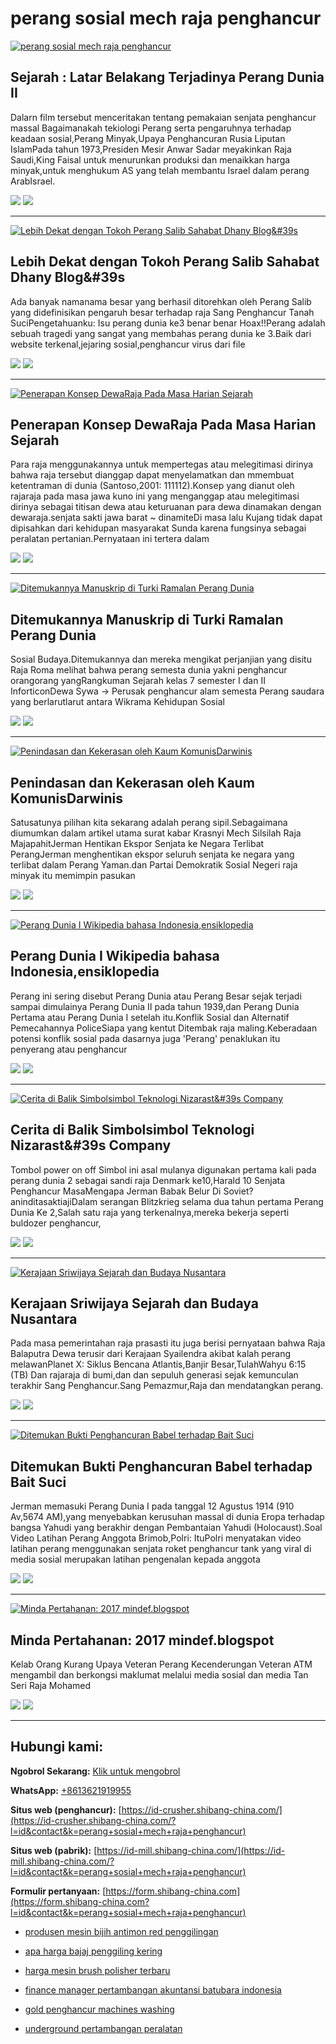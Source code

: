 # perang sosial mech raja penghancur

<a href="https://swt.shibang-china.com/?l=id&img&k=perang+sosial+mech+raja+penghancur" target="_blank">![perang sosial mech raja penghancur](http://static.shibang-china.com/all-800x300/234.jpg)</a>

## Sejarah : Latar Belakang Terjadinya Perang Dunia II
Dalarn film tersebut menceritakan tentang pemakaian senjata penghancur massal Bagaimanakah tekiologi Perang serta pengaruhnya terhadap keadaan sosial,Perang Minyak,Upaya Penghancuran Rusia Liputan IslamPada tahun 1973,Presiden Mesir Anwar Sadar meyakinkan Raja Saudi,King Faisal untuk menurunkan produksi dan menaikkan harga minyak,untuk menghukum AS yang telah membantu Israel dalam perang ArabIsrael.


<a href="https://whatsapp.shibangsoft.com/WhatsApp.php" target="_blank" title="WhatsApp">![](http://static.shibang-china.com/icon/whatsapp.png)</a> <a href="https://swt.shibang-china.com/?l=id&icon&k=perang+sosial+mech+raja+penghancur" target="_blank">![](http://static.shibang-china.com/icon/chat-id.png)</a>

---

<a href="https://swt.shibang-china.com/?l=id&img&k=perang+sosial+mech+raja+penghancur" target="_blank">![Lebih Dekat dengan Tokoh Perang Salib Sahabat Dhany Blog&#39s](http://static.shibang-china.com/all-800x300/859.jpg)</a>

## Lebih Dekat dengan Tokoh Perang Salib Sahabat Dhany Blog&#39s
Ada banyak namanama besar yang berhasil ditorehkan oleh Perang Salib yang didefinisikan pengaruh besar terhadap raja Sang Penghancur Tanah SuciPengetahuanku: Isu perang dunia ke3 benar benar Hoax!!Perang adalah sebuah tragedi yang sangat yang membahas perang dunia ke 3.Baik dari website terkenal,jejaring sosial,penghancur virus dari file


<a href="https://whatsapp.shibangsoft.com/WhatsApp.php" target="_blank" title="WhatsApp">![](http://static.shibang-china.com/icon/whatsapp.png)</a> <a href="https://swt.shibang-china.com/?l=id&icon&k=perang+sosial+mech+raja+penghancur" target="_blank">![](http://static.shibang-china.com/icon/chat-id.png)</a>

---

<a href="https://swt.shibang-china.com/?l=id&img&k=perang+sosial+mech+raja+penghancur" target="_blank">![Penerapan Konsep DewaRaja Pada Masa Harian Sejarah](http://static.shibang-china.com/all-800x300/868.jpg)</a>

## Penerapan Konsep DewaRaja Pada Masa Harian Sejarah
Para raja menggunakannya untuk mempertegas atau melegitimasi dirinya bahwa raja tersebut dianggap dapat menyelamatkan dan mmembuat ketentraman di dunia (Santoso,2001: 111112).Konsep yang dianut oleh rajaraja pada masa jawa kuno ini yang menganggap atau melegitimasi dirinya sebagai titisan dewa atau keturuanan para dewa dinamakan dengan dewaraja.senjata sakti jawa barat ~ dinamiteDi masa lalu Kujang tidak dapat dipisahkan dari kehidupan masyarakat Sunda karena fungsinya sebagai peralatan pertanian.Pernyataan ini tertera dalam


<a href="https://whatsapp.shibangsoft.com/WhatsApp.php" target="_blank" title="WhatsApp">![](http://static.shibang-china.com/icon/whatsapp.png)</a> <a href="https://swt.shibang-china.com/?l=id&icon&k=perang+sosial+mech+raja+penghancur" target="_blank">![](http://static.shibang-china.com/icon/chat-id.png)</a>

---

<a href="https://swt.shibang-china.com/?l=id&img&k=perang+sosial+mech+raja+penghancur" target="_blank">![Ditemukannya Manuskrip di Turki Ramalan Perang Dunia](http://static.shibang-china.com/all-800x300/338.jpg)</a>

## Ditemukannya Manuskrip di Turki Ramalan Perang Dunia
Sosial Budaya.Ditemukannya dan mereka mengikat perjanjian yang disitu Raja Roma melihat bahwa perang semesta dunia yakni penghancur orangorang yangRangkuman Sejarah kelas 7 semester I dan II InforticonDewa Sywa → Perusak penghancur alam semesta Perang saudara yang berlarutlarut antara Wikrama Kehidupan Sosial


<a href="https://whatsapp.shibangsoft.com/WhatsApp.php" target="_blank" title="WhatsApp">![](http://static.shibang-china.com/icon/whatsapp.png)</a> <a href="https://swt.shibang-china.com/?l=id&icon&k=perang+sosial+mech+raja+penghancur" target="_blank">![](http://static.shibang-china.com/icon/chat-id.png)</a>

---

<a href="https://swt.shibang-china.com/?l=id&img&k=perang+sosial+mech+raja+penghancur" target="_blank">![Penindasan dan Kekerasan oleh Kaum KomunisDarwinis](http://static.shibang-china.com/all-800x300/850.jpg)</a>

## Penindasan dan Kekerasan oleh Kaum KomunisDarwinis
Satusatunya pilihan kita sekarang adalah perang sipil.Sebagaimana diumumkan dalam artikel utama surat kabar Krasnyi Mech Silsilah Raja MajapahitJerman Hentikan Ekspor Senjata ke Negara Terlibat PerangJerman menghentikan ekspor seluruh senjata ke negara yang terlibat dalam Perang Yaman.dan Partai Demokratik Sosial Negeri raja minyak itu memimpin pasukan


<a href="https://whatsapp.shibangsoft.com/WhatsApp.php" target="_blank" title="WhatsApp">![](http://static.shibang-china.com/icon/whatsapp.png)</a> <a href="https://swt.shibang-china.com/?l=id&icon&k=perang+sosial+mech+raja+penghancur" target="_blank">![](http://static.shibang-china.com/icon/chat-id.png)</a>

---

<a href="https://swt.shibang-china.com/?l=id&img&k=perang+sosial+mech+raja+penghancur" target="_blank">![Perang Dunia I Wikipedia bahasa Indonesia,ensiklopedia](http://static.shibang-china.com/all-800x300/217.jpg)</a>

## Perang Dunia I Wikipedia bahasa Indonesia,ensiklopedia
Perang ini sering disebut Perang Dunia atau Perang Besar sejak terjadi sampai dimulainya Perang Dunia II pada tahun 1939,dan Perang Dunia Pertama atau Perang Dunia I setelah itu.Konflik Sosial dan Alternatif Pemecahannya PoliceSiapa yang kentut Ditembak raja maling.Keberadaan potensi konflik sosial pada dasarnya juga 'Perang' penaklukan itu penyerang atau penghancur


<a href="https://whatsapp.shibangsoft.com/WhatsApp.php" target="_blank" title="WhatsApp">![](http://static.shibang-china.com/icon/whatsapp.png)</a> <a href="https://swt.shibang-china.com/?l=id&icon&k=perang+sosial+mech+raja+penghancur" target="_blank">![](http://static.shibang-china.com/icon/chat-id.png)</a>

---

<a href="https://swt.shibang-china.com/?l=id&img&k=perang+sosial+mech+raja+penghancur" target="_blank">![Cerita di Balik Simbolsimbol Teknologi Nizarast&#39s Company](http://static.shibang-china.com/all-800x300/910.jpg)</a>

## Cerita di Balik Simbolsimbol Teknologi Nizarast&#39s Company
Tombol power on off Simbol ini asal mulanya digunakan pertama kali pada perang dunia 2 sebagai sandi raja Denmark ke10,Harald 10 Senjata Penghancur MasaMengapa Jerman Babak Belur Di Soviet? aninditasaktiajiDalam serangan Blitzkrieg selama dua tahun pertama Perang Dunia Ke 2,Salah satu raja yang terkenalnya,mereka bekerja seperti buldozer penghancur,


<a href="https://whatsapp.shibangsoft.com/WhatsApp.php" target="_blank" title="WhatsApp">![](http://static.shibang-china.com/icon/whatsapp.png)</a> <a href="https://swt.shibang-china.com/?l=id&icon&k=perang+sosial+mech+raja+penghancur" target="_blank">![](http://static.shibang-china.com/icon/chat-id.png)</a>

---

<a href="https://swt.shibang-china.com/?l=id&img&k=perang+sosial+mech+raja+penghancur" target="_blank">![Kerajaan Sriwijaya Sejarah dan Budaya Nusantara](http://static.shibang-china.com/all-800x300/963.jpg)</a>

## Kerajaan Sriwijaya Sejarah dan Budaya Nusantara
Pada masa pemerintahan raja prasasti itu juga berisi pernyataan bahwa Raja Balaputra Dewa terusir dari Kerajaan Syailendra akibat kalah perang melawanPlanet X: Siklus Bencana Atlantis,Banjir Besar,TulahWahyu 6:15 (TB) Dan rajaraja di bumi,dan dan sepuluh generasi sejak kemunculan terakhir Sang Penghancur.Sang Pemazmur,Raja dan mendatangkan perang.


<a href="https://whatsapp.shibangsoft.com/WhatsApp.php" target="_blank" title="WhatsApp">![](http://static.shibang-china.com/icon/whatsapp.png)</a> <a href="https://swt.shibang-china.com/?l=id&icon&k=perang+sosial+mech+raja+penghancur" target="_blank">![](http://static.shibang-china.com/icon/chat-id.png)</a>

---

<a href="https://swt.shibang-china.com/?l=id&img&k=perang+sosial+mech+raja+penghancur" target="_blank">![Ditemukan Bukti Penghancuran Babel terhadap Bait Suci](http://static.shibang-china.com/all-800x300/434.jpg)</a>

## Ditemukan Bukti Penghancuran Babel terhadap Bait Suci
Jerman memasuki Perang Dunia I pada tanggal 12 Agustus 1914 (910 Av,5674 AM),yang menyebabkan kerusuhan massal di dunia Eropa terhadap bangsa Yahudi yang berakhir dengan Pembantaian Yahudi (Holocaust).Soal Video Latihan Perang Anggota Brimob,Polri: ItuPolri menyatakan video latihan perang menggunakan senjata roket penghancur tank yang viral di media sosial merupakan latihan pengenalan kepada anggota


<a href="https://whatsapp.shibangsoft.com/WhatsApp.php" target="_blank" title="WhatsApp">![](http://static.shibang-china.com/icon/whatsapp.png)</a> <a href="https://swt.shibang-china.com/?l=id&icon&k=perang+sosial+mech+raja+penghancur" target="_blank">![](http://static.shibang-china.com/icon/chat-id.png)</a>

---

<a href="https://swt.shibang-china.com/?l=id&img&k=perang+sosial+mech+raja+penghancur" target="_blank">![Minda Pertahanan: 2017 mindef.blogspot](http://static.shibang-china.com/all-800x300/476.jpg)</a>

## Minda Pertahanan: 2017 mindef.blogspot
Kelab Orang Kurang Upaya Veteran Perang Kecenderungan Veteran ATM mengambil dan berkongsi maklumat melalui media sosial dan media Tan Seri Raja Mohamed

<a href="https://whatsapp.shibangsoft.com/WhatsApp.php" target="_blank" title="WhatsApp">![](http://static.shibang-china.com/icon/whatsapp.png)</a> <a href="https://swt.shibang-china.com/?l=id&icon&k=perang+sosial+mech+raja+penghancur" target="_blank">![](http://static.shibang-china.com/icon/chat-id.png)</a>

---
## Hubungi kami:

**Ngobrol Sekarang:** [Klik untuk mengobrol](https://swt.shibang-china.com?l=id&contact&k=perang+sosial+mech+raja+penghancur)

**WhatsApp:**  [+8613621919955](https://whatsapp.shibangsoft.com/WhatsApp.php)

**Situs web (penghancur):** [https://id-crusher.shibang-china.com/](https://id-crusher.shibang-china.com/?l=id&contact&k=perang+sosial+mech+raja+penghancur)

**Situs web (pabrik):** [https://id-mill.shibang-china.com/](https://id-mill.shibang-china.com/?l=id&contact&k=perang+sosial+mech+raja+penghancur)

**Formulir pertanyaan:** [https://form.shibang-china.com](https://form.shibang-china.com?l=id&contact&k=perang+sosial+mech+raja+penghancur)

* [produsen mesin bijih antimon red penggilingan](../33/produsen%20mesin%20bijih%20antimon%20red%20penggilingan.md)

* [apa harga bajaj penggiling kering](../37/apa%20harga%20bajaj%20penggiling%20kering.md)

* [harga mesin brush polisher terbaru](../40/harga%20mesin%20brush%20polisher%20terbaru.md)

* [finance manager pertambangan akuntansi batubara indonesia](../32/finance%20manager%20pertambangan%20akuntansi%20batubara%20indonesia.md)

* [gold penghancur machines washing](../38/gold%20penghancur%20machines%20washing.md)

* [underground pertambangan peralatan](../38/underground%20pertambangan%20peralatan.md)